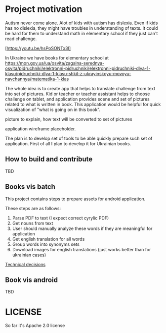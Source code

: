 # Project motivation

Autism never come alone.
Alot of kids with autism has dislexia.
Even if kids has no dislexia, they might have troubles in understanding of texts.
It could be hard for them to understand math in elementary school if they just can't read challenge.

[https://youtu.be/hsPoSONTx3I]

In Ukraine we have books for elementary school at 
https://mon.gov.ua/ua/osvita/zagalna-serednya-osvita/pidruchniki/elektronni-pidruchniki/elektronni-pidruchniki-dlya-1-klasu/pidruchniki-dlya-1-klasu-shkil-z-ukrayinskoyu-movoyu-navchannya/matematika-1-klas

The whole idea is to create app that helps to translate challenge from text into set of pictures.
Kid or teacher or teacher assistant helps to choose challenge on tablet, and application provides scene and set of pictures related to what is written in book.
This application would be helpful for quick visualization of "what is going on in this book".

picture to explain, how text will be converted to set of pictures

application wireframe placeholder.

The plan is to develop set of tools to be able quickly prepare such set of application.
First of all I plan to develop it for Ukrainian books.

## How to build and contribute

TBD

## Books vis batch

This project contains steps to prepare assets for android application.

These steps are as follows:
1. Parse PDF to text (I expect correct cyrylic PDF)
1. Get nouns from text
1. User should manually analyze these words if they are meaningful for application
1. Get english translation for all words
1. Group words into synonyms sets
1. Download images for english translations (just works better than for ukrainian cases)

[Technical decisions](documentation/decisions_batch.md)

## Book vis android

TBD


# LICENSE 

So far it's Apache 2.0 license
